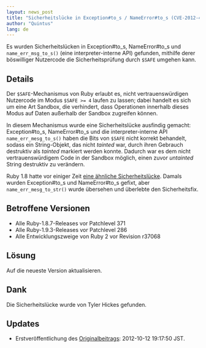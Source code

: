 ```yaml
---
layout: news_post
title: "Sicherheitslücke in Exception#to_s / NameError#to_s (CVE-2012-4464, CVE-2012-4466) ermöglicht Umgehung von $SAFE"
author: "Quintus"
lang: de
---
```


Es wurden Sicherheitslücken in Exception#to\_s, NameError#to\_s und
`name_err_msg_to_s()` (eine interpreter-interne API) gefunden, mithilfe
derer böswilliger Nutzercode die Sicherheitsprüfung durch `$SAFE`
umgehen kann.

## Details

Der `$SAFE`-Mechanismus von Ruby erlaubt es, nicht vertrauenswürdigen
Nutzercode im Modus `$SAFE >= 4` laufen zu lassen; dabei handelt es sich
um eine Art Sandbox, die verhindert, dass Operationen innerhalb dieses
Modus auf Daten außerhalb der Sandbox zugreifen können.

In diesem Mechanismus wurde eine Sicherheitslücke ausfindig gemacht:
Exception#to\_s, NameError#to\_s und die interpreter-interne API
`name_err_mesg_to_s()` haben die Bits von `$SAFE` nicht korrekt
behandelt, sodass ein String-Objekt, das nicht *tainted* war, durch
ihren Gebrauch destruktiv als *tainted* markiert werden konnte. Dadurch
war es dem nicht vertrauenswürdigem Code in der Sandbox möglich, einen
zuvor *untainted* String destruktiv zu verändern.

Ruby 1.8 hatte vor einiger Zeit [eine ähnliche Sicherheitslücke][1].
Damals wurden Exception#to\_s und NameError#to\_s gefixt, aber
`name_err_mesg_to_str()` wurde übersehen und überlebte den
Sicherheitsfix.

## Betroffene Versionen

* Alle Ruby-1.8.7-Releases vor Patchlevel 371
* Alle Ruby-1.9.3-Releases vor Patchlevel 286
* Alle Entwicklungszweige von Ruby 2 vor Revision r37068

## Lösung

Auf die neueste Version aktualisieren.

## Dank

Die Sicherheitslücke wurde von Tyler Hickes gefunden.

## Updates

* Erstveröffentlichung des [Originalbeitrags][2]\: 2012-10-12 19:17:50
  JST.



[1]: http://www.ruby-lang.org/de/news/2011/02/18/exception-methoden-knnen-safe-umgehen/ 
[2]: http://www.ruby-lang.org/en/news/2012/10/12/cve-2012-4464-cve-2012-4466/ 
